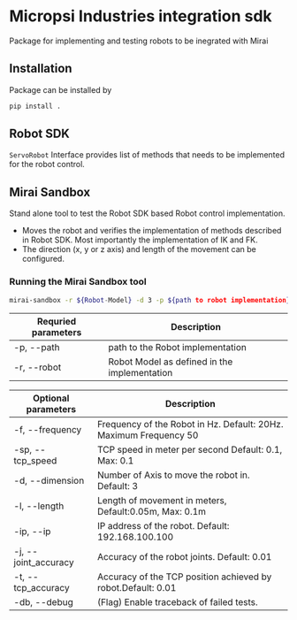 # Micropsi Industries integration sdk
Package for implementing and testing robots to be inegrated with Mirai

## Installation
Package can be installed by
```bash
pip install .
```
## Robot SDK
```ServoRobot``` Interface provides list of methods that needs to be implemented for the robot control.


## Mirai Sandbox
Stand alone tool to test the Robot SDK based Robot control implementation.
- Moves the robot and verifies the implementation of methods described in Robot SDK. Most importantly the implementation of IK and FK.
- The direction (x, y or z axis) and length of the movement can be configured.

### Running the Mirai Sandbox tool

```sh
mirai-sandbox -r ${Robot-Model} -d 3 -p ${path to robot implementation} -ip="192.168.100.100"
```
  | Requried parameters | Description |
  | ------ | ------ |
  | -p, --path |        path to the Robot implementation |
  | -r, --robot |      Robot Model as defined in the implementation |
  
| Optional parameters | Description |
  | ------ | ------ |
  |  -f, --frequency |  Frequency of the Robot in Hz. Default: 20Hz. Maximum Frequency 50
  |  -sp, --tcp_speed | TCP speed in meter per second Default: 0.1, Max: 0.1
  |  -d, --dimension  | Number of Axis to move the robot in. Default: 3
  |  -l, --length     | Length of movement in meters, Default:0.05m, Max: 0.1m
  |  -ip, --ip        | IP address of the robot. Default: 192.168.100.100
  |  -j, --joint_accuracy |  Accuracy of the robot joints. Default: 0.01
  |  -t, --tcp_accuracy  | Accuracy of the TCP position achieved by robot.Default: 0.01
  |  -db, --debug          | (Flag) Enable traceback of failed tests.
